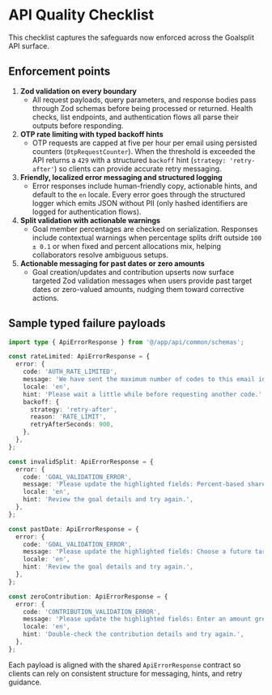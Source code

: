 # API Quality Checklist

This checklist captures the safeguards now enforced across the Goalsplit API surface.

## Enforcement points

1. **Zod validation on every boundary**
   - All request payloads, query parameters, and response bodies pass through Zod schemas before being processed or returned. Health checks, list endpoints, and authentication flows all parse their outputs before responding.
2. **OTP rate limiting with typed backoff hints**
   - OTP requests are capped at five per hour per email using persisted counters (`OtpRequestCounter`). When the threshold is exceeded the API returns a `429` with a structured `backoff` hint (`strategy: 'retry-after'`) so clients can provide accurate retry messaging.
3. **Friendly, localized error messaging and structured logging**
   - Error responses include human-friendly copy, actionable hints, and default to the `en` locale. Every error goes through the structured logger which emits JSON without PII (only hashed identifiers are logged for authentication flows).
4. **Split validation with actionable warnings**
   - Goal member percentages are checked on serialization. Responses include contextual warnings when percentage splits drift outside `100 ± 0.1` or when fixed and percent allocations mix, helping collaborators resolve ambiguous setups.
5. **Actionable messaging for past dates or zero amounts**
   - Goal creation/updates and contribution upserts now surface targeted Zod validation messages when users provide past target dates or zero-valued amounts, nudging them toward corrective actions.

## Sample typed failure payloads

```ts
import type { ApiErrorResponse } from '@/app/api/common/schemas';

const rateLimited: ApiErrorResponse = {
  error: {
    code: 'AUTH_RATE_LIMITED',
    message: 'We have sent the maximum number of codes to this email in the last hour.',
    locale: 'en',
    hint: 'Please wait a little while before requesting another code.',
    backoff: {
      strategy: 'retry-after',
      reason: 'RATE_LIMIT',
      retryAfterSeconds: 900,
    },
  },
};

const invalidSplit: ApiErrorResponse = {
  error: {
    code: 'GOAL_VALIDATION_ERROR',
    message: 'Please update the highlighted fields: Percent-based shares currently add up to 87.5%. Adjust them so they total 100%.',
    locale: 'en',
    hint: 'Review the goal details and try again.',
  },
};

const pastDate: ApiErrorResponse = {
  error: {
    code: 'GOAL_VALIDATION_ERROR',
    message: 'Please update the highlighted fields: Choose a future target date so we can map each step for you.',
    locale: 'en',
    hint: 'Review the goal details and try again.',
  },
};

const zeroContribution: ApiErrorResponse = {
  error: {
    code: 'CONTRIBUTION_VALIDATION_ERROR',
    message: 'Please update the highlighted fields: Enter an amount greater than zero so we can track your progress.',
    locale: 'en',
    hint: 'Double-check the contribution details and try again.',
  },
};
```

Each payload is aligned with the shared `ApiErrorResponse` contract so clients can rely on consistent structure for messaging, hints, and retry guidance.
